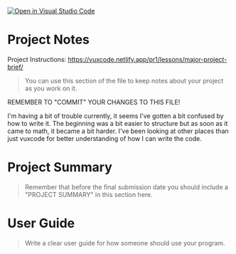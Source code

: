 [![Open in Visual Studio Code](https://classroom.github.com/assets/open-in-vscode-f059dc9a6f8d3a56e377f745f24479a46679e63a5d9fe6f495e02850cd0d8118.svg)](https://classroom.github.com/online_ide?assignment_repo_id=6025932&assignment_repo_type=AssignmentRepo)
# Project Notes

Project Instructions: https://vuxcode.netlify.app/pr1/lessons/major-project-brief/

> You can use this section of the file to keep notes about your project as you work on it.

REMEMBER TO "COMMIT" YOUR CHANGES TO THIS FILE!

I'm having a bit of trouble currently, it seems I've gotten a bit confused by how to write it.
The beginning was a bit easier to structure but as soon as it came to math, it became a bit harder.
I've been looking at other places than just vuxcode for better understanding of how I can write the code.

# Project Summary

> Remember that before the final submission date you should include a "PROJECT SUMMARY" in this section here. 

# User Guide

> Write a clear user guide for how someone should use your program.
